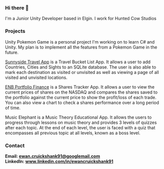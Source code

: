 ### Hi there 👋

I'm a Junior Unity Developer based in Elgin. I work for Hunted Cow Studios

### Projects

Unity Pokemon Game is a personal project I'm working on to learn C# and Unity. My plan is to implement all the features from a Pokemon Game in the future.

<a href=https://youtu.be/R3GZs2y-3nc>Sunnyside Travel App</a> is a Travel Bucket List App. It allows a user to add Countries, Cities and Sights to an SQLite database. The user is also able to mark each destination as visited or unvisited as well as viewing a page of all visited and unvisited locations.

<a href=https://youtu.be/ytmQLcLkD7w>ENB Portfolio Finance</a> is a Shares Tracker App. It allows a user to view the current prices of shares on the NASDAQ and compares the shares saved to the portfolio against the current price to show the profit/loss of each trade. You can also view a chart to check a shares performance over a long period of time. 

Music Elephant is a Music Theory Educational App. It allows the users to progress through lessons on music theory and provides 3 levels of quizzes after each topic. At the end of each level, the user is faced with a quiz that encompasses all previous topic at all levels, known as a boss level.

### Contact

<b>Email:<b> ewan.cruickshank91@googlemail.com<br>
<b>LinkedIn:<b> www.linkedin.com/in/ewancruickshank91
